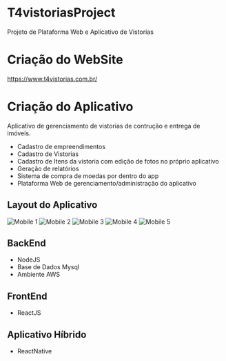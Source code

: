 # T4vistoriasProject
Projeto de Plataforma Web e Aplicativo de Vistorias

# Criação do WebSite
https://www.t4vistorias.com.br/

# Criação do Aplicativo
Aplicativo de gerenciamento de vistorias de contrução e entrega de imóveis.
- Cadastro de empreendimentos
- Cadastro de Vistorias
- Cadastro de Itens da vistoria com edição de fotos no próprio aplicativo
- Geração de relatórios
- Sistema de compra de moedas por dentro do app
- Plataforma Web de gerenciamento/administração do aplicativo

## Layout do Aplicativo
![Mobile 1](https://github.com/JohnAndersonDuarte/T4vistoriasProject/blob/main/images/T4vistorias0.jfif) ![Mobile 2](https://github.com/JohnAndersonDuarte/T4vistoriasProject/blob/main/images/T4vistorias1.jfif)  ![Mobile 3](https://github.com/JohnAndersonDuarte/T4vistoriasProject/blob/main/images/T4vistorias3.jfif)  ![Mobile 4](https://github.com/JohnAndersonDuarte/T4vistoriasProject/blob/main/images/T4vistorias4.jfif)  ![Mobile 5](https://github.com/JohnAndersonDuarte/T4vistoriasProject/blob/main/images/T4vistorias5.jfif)


## BackEnd
- NodeJS
- Base de Dados Mysql
- Ambiente AWS

## FrontEnd
- ReactJS

## Aplicativo Híbrido
- ReactNative
